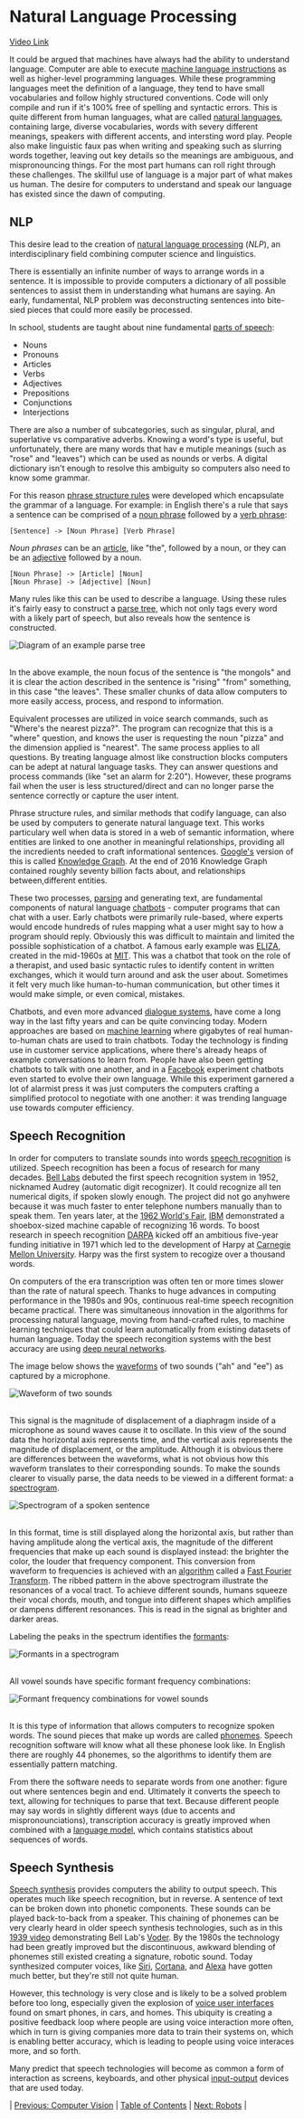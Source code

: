 # Natural Language Processing
[Video Link](https://youtu.be/fOvTtapxa9c)

It could be argued that machines have always had the ability to understand language. Computer are able to execute [machine language instructions](../glossary/README.md#machine-code) as well as higher-level programming languages. While these programming languages meet the definition of a language, they tend to have small vocabularies and follow highly structured conventions. Code will only compile and run if it's 100% free of spelling and syntactic errors. This is quite different from human languages, what are called [natural languages](../glossary/README.md#natural-language), containing large, diverse vocabularies, words with severy different meanings, speakers with different accents, and intersting word play. People also make linguistic faux pas when writing and speaking such as slurring words together, leaving out key details so the meanings are ambiguous, and mispronouncing things. For the most part humans can roll right through these challenges. The skillful use of language is a major part of what makes us human. The desire for computers to understand and speak our language has existed since the dawn of computing.

## NLP
This desire lead to the creation of [natural language processing](../glossary/README.md#natural-language-processing) (_NLP_), an interdisciplinary field combining computer science and linguistics.

There is essentially an infinite number of ways to arrange words in a sentence. It is impossible to provide computers a dictionary of all possible sentences to assist them in understanding what humans are saying. An early, fundamental, NLP problem was deconstructing sentences into bite-sied pieces that could more easily be processed.

In school, students are taught about nine fundamental [parts of speech](https://en.wikipedia.org/wiki/Part_of_speech):
* Nouns
* Pronouns
* Articles
* Verbs
* Adjectives
* Prepositions
* Conjunctions
* Interjections

There are also a number of subcategories, such as singular, plural, and superlative vs comparative adverbs. Knowing a word's type is useful, but unfortunately, there are many words that hav e mutiple meanings (such as "rose" and "leaves") which can be used as nounds or verbs. A digital dictionary isn't enough to resolve this ambiguity so computers also need to know some grammar.

For this reason [phrase structure rules](../glossary/README.md#phrase-structure-rules) were developed which encapsulate the grammar of a language. For example: in English there's a rule that says a sentence can be comprised of a [noun phrase](https://en.wikipedia.org/wiki/Noun_phrase) followed by a [verb phrase](https://en.wikipedia.org/wiki/Verb_phrase):

```
[Sentence] -> [Noun Phrase] [Verb Phrase]
```

_Noun phrases_ can be an [article](https://en.wikipedia.org/wiki/English_articles), like "the", followed by a noun, or they can be an [adjective](https://en.wikipedia.org/wiki/Adjective) followed by a noun.

```
[Noun Phrase] -> [Article] [Noun]
[Noun Phrase] -> [Adjective] [Noun]
```

Many rules like this can be used to describe a language. Using these rules it's fairly easy to construct a [parse tree](../glossary/README.md#parse-tree), which not only tags every word with a likely part of speech, but also reveals how the sentence is constructed.

![Diagram of an example parse tree](./parse-tree.JPG)
<br /><br />

In the above example, the noun focus of the sentence is "the mongols" and it is clear the action described in the sentence is "rising" "from" something, in this case "the leaves". These smaller chunks of data allow computers to more easily access, process, and respond to information.

Equivalent processes are utilized in voice search commands, such as "Where's the nearest pizza?". The program can recognize that this is a "where" question, and knows the user is requesting the noun "pizza" and the dimension applied is "nearest". The same process applies to all questions. By treating language almost like construction blocks computers can be adept at natural language tasks. They can answer questions and process commands (like "set an alarm for 2:20"). However, these programs fail when the user is less structured/direct and can no longer parse the sentence correctly or capture the user intent.

Phrase structure rules, and similar methods that codify language, can also be used by computers to generate natural language text. This works particulary well when data is stored in a web of semantic information, where entities are linked to one another in meaningful relationships, providing all the incredients needed to craft informational sentences. [Google's](https://en.wikipedia.org/wiki/Google) version of this is called [Knowledge Graph](https://en.wikipedia.org/wiki/Google_Knowledge_Graph). At the end of 2016 Knowledge Graph contained roughly seventy billion facts about, and relationships between,different entities.

These two processes, [parsing](../glossary/README.md#parsing) and generating text, are fundamental components of natural language [chatbots](../glossary/README.md#chatbot) - computer programs that can chat with a user. Early chatbots were primarily rule-based, where experts would encode hundreds of rules mapping what a user might say to how a program should reply. Obviously this was difficult to maintain and limited the possible sophistication of a chatbot. A famous early example was [ELIZA](https://en.wikipedia.org/wiki/ELIZA), created in the mid-1960s at [MIT](https://en.wikipedia.org/wiki/MIT_Computer_Science_and_Artificial_Intelligence_Laboratory). This was a chatbot that took on the role of a therapist, and used basic syntactic rules to identify content in written exchanges, which it would turn around and ask the user about. Sometimes it felt very much like human-to-human communication, but other times it would make simple, or even comical, mistakes.

Chatbots, and even more advanced [dialogue systems](../glossary/README.md#dialogue-system), have come a long way in the last fifty years and can be quite convincing today. Modern approaches are based on [machine learning](../glossary/README.md#machine-learning) where gigabytes of real human-to-human chats are used to train chatbots. Today the technology is finding use in customer service applications, where there's already heaps of example conversations to learn from. People have also been getting chatbots to talk with one another, and in a [Facebook](https://en.wikipedia.org/wiki/Facebook,_Inc.) experiment chatbots even started to evolve their own language. While this experiment garnered a lot of alarmist press it was just computers the computers crafting a simplified protocol to negotiate with one another: it was trending language use towards computer efficiency.

## Speech Recognition
In order for computers to translate sounds into words [speech recognition](../glossary/README.md#speech-recognition) is utilized. Speech recognition has been a focus of research for many decades. [Bell Labs](https://en.wikipedia.org/wiki/Bell_Labs) debuted the first speech recognition system in 1952, nicknamed Audrey (automatic digit recognizer). It could recognize all ten numerical digits, if spoken slowly enough. The project did not go anyhwere because it was much faster to enter telephone numbers manually than to speak them. Ten years later, at the [1962 World's Fair](https://en.wikipedia.org/wiki/1962_World%27s_Fair), [IBM](https://en.wikipedia.org/wiki/IBM) demonstrated a shoebox-sized machine capable of recognizing 16 words. To boost research in speech recognition [DARPA](https://en.wikipedia.org/wiki/DARPA) kicked off an ambitious five-year funding initiative in 1971 which led to the development of Harpy at [Carnegie Mellon University](https://en.wikipedia.org/wiki/Carnegie_Mellon). Harpy was the first system to recogize over a thousand words.

On computers of the era transcription was often ten or more times slower than the rate of natural speech. Thanks to huge advances in computing performance in the 1980s and 90s, continuous real-time speech recognition became practical. There was simultaneous innovation in the algorithms for processing natural language, moving from hand-crafted rules, to machine learning techniques that could learn automatically from existing datasets of human language. Today the speech recongition systems with the best accuracy are using [deep neural networks](../glossary/README.md#deep-learning).

The image below shows the [waveforms](../glossary/README.md#waveform) of two sounds ("ah" and "ee") as captured by a microphone.

![Waveform of two sounds](./waveforms.JPG)
<br /><br />

This signal is the magnitude of displacement of a diaphragm inside of a microphone as sound waves cause it to oscillate. In this view of the sound data the horizontal axis represents time, and the vertical axis represents the magnitude of displacement, or the amplitude. Although it is obvious there are differences between the waveforms, what is not obvious how this waveform translates to their corresponding sounds. To make the sounds clearer to visually parse, the data needs to be viewed in a different format: a [spectrogram](../glossary/README.md#spectrogram).

![Spectrogram of a spoken sentence](./spectrogram.JPG)
<br /><br />

In this format, time is still displayed along the horizontal axis, but rather than having amplitude along the vertical axis, the magnitude of the different frequencies that make up each sound is displayed instead: the brighter the color, the louder that frequency component. This conversion from waveform to frequencies is achieved with an [algorithm](../glossary/README.md#algorithm) called a [Fast Fourier Transform](https://en.wikipedia.org/wiki/Fast_Fourier_transform). The ribbed pattern in the above spectrogram illustrate the resonances of a vocal tract. To achieve different sounds, humans squeeze their vocal chords, mouth, and tongue into different shapes which amplifies or dampens different resonances. This is read in the signal as brighter and darker areas.

Labeling the peaks in the spectrum identifies the [formants](../glossary/README.md#formant):

![Formants in a spectrogram](./formants.JPG)
<br /><br />

All vowel sounds have specific formant frequency combinations:

![Formant frequency combinations for vowel sounds](./vowel-formants.JPG)
<br /><br />

It is this type of information that allows computers to recognize spoken words. The sound pieces that make up words are called [phonemes](../glossary/README.md#phoneme). Speech recognition software will know what all these phonese look like. In English there are roughly 44 phonemes, so the algorithms to identify them are essentially pattern matching.

From there the software needs to separate words from one another: figure out where sentences begin and end. Ultimately it converts the speech to text, allowing for techniques to parse that text. Because different people may say words in slightly different ways (due to accents and mispronounciations), transcription accuracy is greatly improved when combined with a [language model](../glossary/README.md#language-model), which contains statistics about sequences of words.

## Speech Synthesis
[Speech synthesis](../glossary/README.md#speech-synthesis) provides computers the ability to output speech. This operates much like speech recognition, but in reverse. A sentence of text can be broken down into phonetic components. These sounds can be played back-to-back from a speaker. This chaining of phonemes can be very clearly heard in older speech synthesis technologies, such as in this [1939 video](https://youtu.be/0rAyrmm7vv0) demonstrating Bell Lab's [Voder](https://en.wikipedia.org/wiki/Voder). By the 1980s the technology had been greatly improved but the discontinuous, awkward blending of phonemes still existed creating a signature, robotic sound. Today synthesized computer voices, like [Siri](https://en.wikipedia.org/wiki/Siri), [Cortana](https://en.wikipedia.org/wiki/Cortana), and [Alexa](https://en.wikipedia.org/wiki/Amazon_Alexa) have gotten much better, but they're still not quite human.

However, this technology is very close and is likely to be a solved problem before too long, especially given the explosion of [voice user interfaces](../glossary/README.md#voice-user-interface) found on smart phones, in cars, and homes. This ubiquity is creating a positive feedback loop where people are using voice interaction more often, which in turn is giving companies more data to train their systems on, which is enabling better accuracy, which is leading to people using voice interaces more, and so forth.

Many predict that speech technologies will become as common a form of interaction as screens, keyboards, and other physical [input-output](../glossary/README.md#inputoutput) devices that are used today.

| [Previous: Computer Vision](../35/README.md) | [Table of Contents](../README.md#table-of-contents) | [Next: Robots](../37/README.md) |
